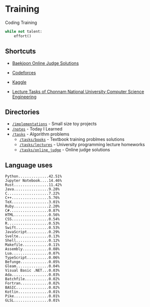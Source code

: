 # Training
Coding Training

```python
while not talent:
    effort()
```

## Shortcuts
* [Baekjoon Online Judge Solutions](./tasks/online_judge/baekjoon/)
* [Codeforces](./tasks/competitive/codeforces/)
* [Kaggle](./tasks/competitive/kaggle)

* [Lecture Tasks of Chonnam National University Computer Science Engineering](./tasks/lectures/jnu/)

## Directories
* [`/implementations`](./implementations/) - Small size toy projects
* [`/notes`](./notes/) - Today I Learned
* [`/tasks`](./tasks/) - Algorithm problems
  * [`/tasks/books`](./tasks/books/) - Textbook training problmes solutions
  * [`/tasks/lectures`](./tasks/lectures/) - University programming lecture homeworks
  * [`/tasks/online_judge`](./tasks/online_judge/) - Online judge solutions

## Language uses
```
Python..............42.51%
Jupyter Notebook....14.46%
Rust................11.42%
Java................9.28%
C...................7.22%
C++.................5.76%
TeX.................3.01%
Ruby................2.20%
C#..................0.87%
HTML................0.56%
CSS.................0.54%
R...................0.53%
Swift...............0.53%
JavaScript..........0.29%
Svelte..............0.13%
Shell...............0.12%
Makefile............0.11%
Assembly............0.08%
Lua.................0.07%
TypeScript..........0.06%
Befunge.............0.05%
Gleam...............0.04%
Visual Basic .NET...0.03%
Ada.................0.03%
Batchfile...........0.02%
Fortran.............0.02%
BASIC...............0.02%
Kotlin..............0.01%
Pike................0.01%
GLSL................0.01%
```
